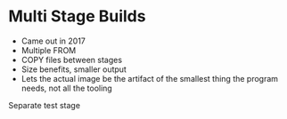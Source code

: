 # Multi Stage Builds

- Came out in 2017
- Multiple FROM
- COPY files between stages
- Size benefits, smaller output
- Lets the actual image be the artifact of the smallest thing the program needs,
  not all the tooling

Separate test stage
